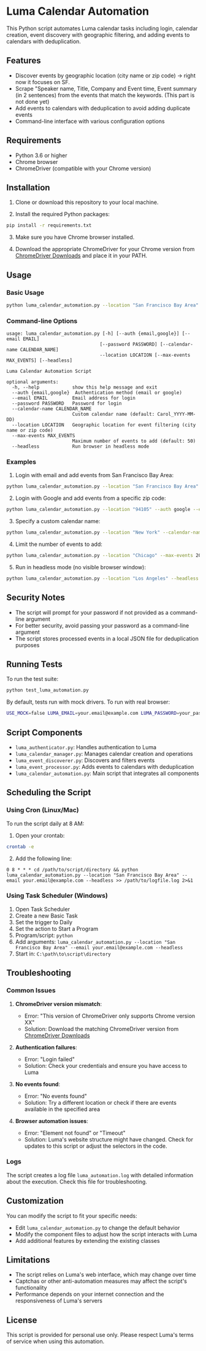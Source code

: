 # Luma Calendar Automation

This Python script automates Luma calendar tasks including login, calendar creation, event discovery with geographic filtering, and adding events to calendars with deduplication.

## Features

- Discover events by geographic location (city name or zip code) -> right now it focuses on SF. 
- Scrape "Speaker name, Title, Company and Event time, Event summary (in 2 sentences) from the events that match the keywords. (This part is not done yet)
- Add events to calendars with deduplication to avoid adding duplicate events
- Command-line interface with various configuration options

## Requirements

- Python 3.6 or higher
- Chrome browser
- ChromeDriver (compatible with your Chrome version)

## Installation

1. Clone or download this repository to your local machine.

2. Install the required Python packages:

```bash
pip install -r requirements.txt
```

3. Make sure you have Chrome browser installed.

4. Download the appropriate ChromeDriver for your Chrome version from [ChromeDriver Downloads](https://sites.google.com/chromium.org/driver/) and place it in your PATH.

## Usage

### Basic Usage

```bash
python luma_calendar_automation.py --location "San Francisco Bay Area" --email your.email@example.com
```

### Command-line Options

```
usage: luma_calendar_automation.py [-h] [--auth {email,google}] [--email EMAIL]
                                  [--password PASSWORD] [--calendar-name CALENDAR_NAME]
                                  --location LOCATION [--max-events MAX_EVENTS] [--headless]

Luma Calendar Automation Script

optional arguments:
  -h, --help            show this help message and exit
  --auth {email,google}  Authentication method (email or google)
  --email EMAIL         Email address for login
  --password PASSWORD   Password for login
  --calendar-name CALENDAR_NAME
                        Custom calendar name (default: Carol_YYYY-MM-DD)
  --location LOCATION   Geographic location for event filtering (city name or zip code)
  --max-events MAX_EVENTS
                        Maximum number of events to add (default: 50)
  --headless            Run browser in headless mode
```

### Examples

1. Login with email and add events from San Francisco Bay Area:

```bash
python luma_calendar_automation.py --location "San Francisco Bay Area" --auth email --email your.email@example.com
```

2. Login with Google and add events from a specific zip code:

```bash
python luma_calendar_automation.py --location "94105" --auth google --email your.gmail@gmail.com
```

3. Specify a custom calendar name:

```bash
python luma_calendar_automation.py --location "New York" --calendar-name "NYC Events" --email your.email@example.com
```

4. Limit the number of events to add:

```bash
python luma_calendar_automation.py --location "Chicago" --max-events 20 --email your.email@example.com
```

5. Run in headless mode (no visible browser window):

```bash
python luma_calendar_automation.py --location "Los Angeles" --headless --email your.email@example.com
```

## Security Notes

- The script will prompt for your password if not provided as a command-line argument
- For better security, avoid passing your password as a command-line argument
- The script stores processed events in a local JSON file for deduplication purposes

## Running Tests

To run the test suite:

```bash
python test_luma_automation.py
```

By default, tests run with mock drivers. To run with real browser:

```bash
USE_MOCK=false LUMA_EMAIL=your.email@example.com LUMA_PASSWORD=your_password python test_luma_automation.py
```

## Script Components

- `luma_authenticator.py`: Handles authentication to Luma
- `luma_calendar_manager.py`: Manages calendar creation and operations
- `luma_event_discoverer.py`: Discovers and filters events
- `luma_event_processor.py`: Adds events to calendars with deduplication
- `luma_calendar_automation.py`: Main script that integrates all components

## Scheduling the Script

### Using Cron (Linux/Mac)

To run the script daily at 8 AM:

1. Open your crontab:

```bash
crontab -e
```

2. Add the following line:

```
0 8 * * * cd /path/to/script/directory && python luma_calendar_automation.py --location "San Francisco Bay Area" --email your.email@example.com --headless >> /path/to/logfile.log 2>&1
```

### Using Task Scheduler (Windows)

1. Open Task Scheduler
2. Create a new Basic Task
3. Set the trigger to Daily
4. Set the action to Start a Program
5. Program/script: `python`
6. Add arguments: `luma_calendar_automation.py --location "San Francisco Bay Area" --email your.email@example.com --headless`
7. Start in: `C:\path\to\script\directory`

## Troubleshooting

### Common Issues

1. **ChromeDriver version mismatch**:
   - Error: "This version of ChromeDriver only supports Chrome version XX"
   - Solution: Download the matching ChromeDriver version from [ChromeDriver Downloads](https://sites.google.com/chromium.org/driver/)

2. **Authentication failures**:
   - Error: "Login failed"
   - Solution: Check your credentials and ensure you have access to Luma

3. **No events found**:
   - Error: "No events found"
   - Solution: Try a different location or check if there are events available in the specified area

4. **Browser automation issues**:
   - Error: "Element not found" or "Timeout"
   - Solution: Luma's website structure might have changed. Check for updates to this script or adjust the selectors in the code.

### Logs

The script creates a log file `luma_automation.log` with detailed information about the execution. Check this file for troubleshooting.

## Customization

You can modify the script to fit your specific needs:

- Edit `luma_calendar_automation.py` to change the default behavior
- Modify the component files to adjust how the script interacts with Luma
- Add additional features by extending the existing classes

## Limitations

- The script relies on Luma's web interface, which may change over time
- Captchas or other anti-automation measures may affect the script's functionality
- Performance depends on your internet connection and the responsiveness of Luma's servers

## License

This script is provided for personal use only. Please respect Luma's terms of service when using this automation.
